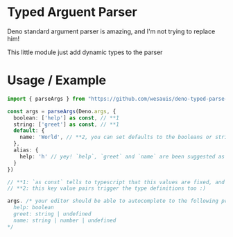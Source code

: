 # Typed Arguent Parser

Deno standard argument parser is amazing, and I'm not trying to replace him!

This little module just add dynamic types to the parser

# Usage / Example

```ts
import { parseArgs } from "https://github.com/wesauis/deno-typed-parse-args/raw/0.1.0/mod.ts";

const args = parseArgs(Deno.args, {
  boolean: ['help'] as const, // **1
  string: ['greet'] as const, // **1
  default: {
    name: 'World', // **2, you can set defaults to the booleans or strings too
  },
  alias: {
    help: 'h' // yey! `help`, `greet` and `name` are been suggested as keys!
  }
})

// **1: `as const` tells to typescript that this values are fixed, and it will trigger the automatic type definitions
// **2: this key value pairs trigger the type definitions too :)

args. /* your editor should be able to autocomplete to the following properties:
  help: boolean
  greet: string | undefined
  name: string | number | undefined
*/
```
